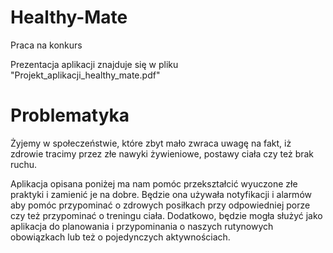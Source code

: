 # Healthy-Mate
Praca na konkurs

Prezentacja aplikacji znajduje się w pliku "Projekt_aplikacji_healthy_mate.pdf"

# Problematyka
  Żyjemy w społeczeństwie, które zbyt mało zwraca uwagę na fakt, iż zdrowie tracimy przez złe nawyki żywieniowe, postawy ciała czy też brak ruchu.

  Aplikacja opisana poniżej ma nam pomóc przekształcić wyuczone złe praktyki i zamienić je na dobre. Będzie ona używała notyfikacji i alarmów aby pomóc przypominać o zdrowych posiłkach przy odpowiedniej porze czy też przypominać o treningu ciała. Dodatkowo, będzie mogła służyć jako aplikacja do planowania i przypominania o naszych rutynowych obowiązkach lub też o pojedynczych aktywnościach.
